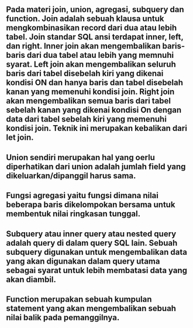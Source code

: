## Pada materi join, union, agregasi, subquery dan function. Join adalah sebuah klausa untuk mengkombinasikan record dari dua atau lebih tabel. Join standar SQL ansi terdapat inner, left, dan right. Inner join akan mengembalikan baris-baris dari dua tabel atau lebih yang memnuhi syarat. Left join akan mengembalikan seluruh baris dari tabel disebelah kiri yang dikenai kondisi ON dan hanya baris dan tabel disebelah kanan yang memenuhi kondisi join. Right join akan mengembalikan semua baris dari tabel sebelah kanan yang dikenai kondisi On dengan data dari tabel sebelah kiri yang memenuhi kondisi join. Teknik ini merupakan kebalikan dari let join. 
## Union sendiri merupakan hal yang oerlu diperhatikan dari union adalah jumlah field yang dikeluarkan/dipanggil harus sama. 
## Fungsi agregasi yaitu fungsi dimana nilai beberapa baris dikelompokan bersama untuk membentuk nilai ringkasan tunggal.
## Subquery atau inner query atau nested query adalah query di dalam query SQL lain. Sebuah subquery digunakan untuk mengembalikan data yang akan digunakan dalam query utama sebagai syarat untuk lebih membatasi data yang akan diambil.
## Function merupakan sebuah kumpulan statement yang akan mengembalikan sebuah nilai balik pada pemanggilnya.